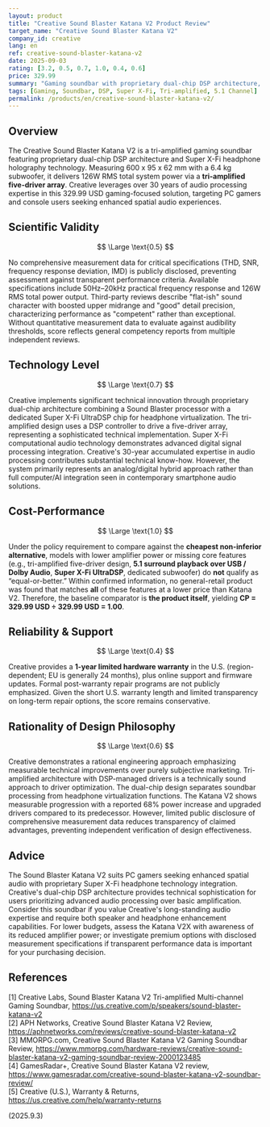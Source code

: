 ```yaml
--- 
layout: product
title: "Creative Sound Blaster Katana V2 Product Review"
target_name: "Creative Sound Blaster Katana V2"
company_id: creative
lang: en
ref: creative-sound-blaster-katana-v2
date: 2025-09-03
rating: [3.2, 0.5, 0.7, 1.0, 0.4, 0.6]
price: 329.99
summary: "Gaming soundbar with proprietary dual-chip DSP architecture, offering tri-amplified design and Super X-Fi technology, though limited by undisclosed measurement data and reliability concerns."
tags: [Gaming, Soundbar, DSP, Super X-Fi, Tri-amplified, 5.1 Channel]
permalink: /products/en/creative-sound-blaster-katana-v2/
---
```


## Overview

The Creative Sound Blaster Katana V2 is a tri-amplified gaming soundbar featuring proprietary dual-chip DSP architecture and Super X-Fi headphone holography technology. Measuring 600 x 95 x 62 mm with a 6.4 kg subwoofer, it delivers 126W RMS total system power via a **tri-amplified five-driver array**. Creative leverages over 30 years of audio processing expertise in this 329.99 USD gaming-focused solution, targeting PC gamers and console users seeking enhanced spatial audio experiences.

## Scientific Validity

$$ \Large \text{0.5} $$

No comprehensive measurement data for critical specifications (THD, SNR, frequency response deviation, IMD) is publicly disclosed, preventing assessment against transparent performance criteria. Available specifications include 50Hz–20kHz practical frequency response and 126W RMS total power output. Third-party reviews describe "flat-ish" sound character with boosted upper midrange and "good" detail precision, characterizing performance as "competent" rather than exceptional. Without quantitative measurement data to evaluate against audibility thresholds, score reflects general competency reports from multiple independent reviews.

## Technology Level

$$ \Large \text{0.7} $$

Creative implements significant technical innovation through proprietary dual-chip architecture combining a Sound Blaster processor with a dedicated Super X-Fi UltraDSP chip for headphone virtualization. The tri-amplified design uses a DSP controller to drive a five-driver array, representing a sophisticated technical implementation. Super X-Fi computational audio technology demonstrates advanced digital signal processing integration. Creative's 30-year accumulated expertise in audio processing contributes substantial technical know-how. However, the system primarily represents an analog/digital hybrid approach rather than full computer/AI integration seen in contemporary smartphone audio solutions.

## Cost-Performance

$$ \Large \text{1.0} $$

Under the policy requirement to compare against the **cheapest non-inferior alternative**, models with lower amplifier power or missing core features (e.g., tri-amplified five-driver design, **5.1 surround playback over USB / Dolby Audio**, **Super X-Fi UltraDSP**, dedicated subwoofer) do **not** qualify as “equal-or-better.” Within confirmed information, no general-retail product was found that matches **all** of these features at a lower price than Katana V2. Therefore, the baseline comparator is **the product itself**, yielding **CP = 329.99 USD ÷ 329.99 USD = 1.00**.

## Reliability & Support

$$ \Large \text{0.4} $$

Creative provides a **1-year limited hardware warranty** in the U.S. (region-dependent; EU is generally 24 months), plus online support and firmware updates. Formal post-warranty repair programs are not publicly emphasized. Given the short U.S. warranty length and limited transparency on long-term repair options, the score remains conservative.

## Rationality of Design Philosophy

$$ \Large \text{0.6} $$

Creative demonstrates a rational engineering approach emphasizing measurable technical improvements over purely subjective marketing. Tri-amplified architecture with DSP-managed drivers is a technically sound approach to driver optimization. The dual-chip design separates soundbar processing from headphone virtualization functions. The Katana V2 shows measurable progression with a reported 68% power increase and upgraded drivers compared to its predecessor. However, limited public disclosure of comprehensive measurement data reduces transparency of claimed advantages, preventing independent verification of design effectiveness.

## Advice

The Sound Blaster Katana V2 suits PC gamers seeking enhanced spatial audio with proprietary Super X-Fi headphone technology integration. Creative's dual-chip DSP architecture provides technical sophistication for users prioritizing advanced audio processing over basic amplification. Consider this soundbar if you value Creative's long-standing audio expertise and require both speaker and headphone enhancement capabilities. For lower budgets, assess the Katana V2X with awareness of its reduced amplifier power; or investigate premium options with disclosed measurement specifications if transparent performance data is important for your purchasing decision.

## References

[1] Creative Labs, Sound Blaster Katana V2 Tri-amplified Multi-channel Gaming Soundbar, https://us.creative.com/p/speakers/sound-blaster-katana-v2  
[2] APH Networks, Creative Sound Blaster Katana V2 Review, https://aphnetworks.com/reviews/creative-sound-blaster-katana-v2  
[3] MMORPG.com, Creative Sound Blaster Katana V2 Gaming Soundbar Review, https://www.mmorpg.com/hardware-reviews/creative-sound-blaster-katana-v2-gaming-soundbar-review-2000123485  
[4] GamesRadar+, Creative Sound Blaster Katana V2 review, https://www.gamesradar.com/creative-sound-blaster-katana-v2-soundbar-review/  
[5] Creative (U.S.), Warranty & Returns, https://us.creative.com/help/warranty-returns


(2025.9.3)